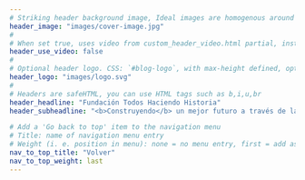```yaml
---
# Striking header background image, Ideal images are homogenous around the centre and contrasting to the text. Non-ideal images can use `title_guard`
header_image: "images/cover-image.jpg"
#
# When set true, uses video from custom_header_video.html partial, instead of header_image
header_use_video: false
#
# Optional header logo. CSS: `#blog-logo`, with max-height defined, optimize to prevent scaling
header_logo: "images/logo.svg"
#
# Headers are safeHTML, you can use HTML tags such as b,i,u,br
header_headline: "Fundación Todos Haciendo Historia"
header_subheadline: "<b>Construyendo</b> un mejor futuro a través de la <b>comunidad</b>"

# Add a 'Go back to top' item to the navigation menu
# Title: name of navigation menu entry
# Weight (i. e. position in menu): none = no menu entry, first = add as first entry, last = add as last entry
nav_to_top_title: "Volver"
nav_to_top_weight: last
---
```


